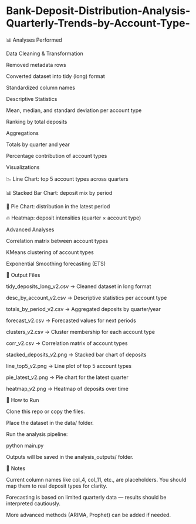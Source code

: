 # Bank-Deposit-Distribution-Analysis-Quarterly-Trends-by-Account-Type-
📊 Analyses Performed

Data Cleaning & Transformation

Removed metadata rows

Converted dataset into tidy (long) format

Standardized column names

Descriptive Statistics

Mean, median, and standard deviation per account type

Ranking by total deposits

Aggregations

Totals by quarter and year

Percentage contribution of account types

Visualizations

📉 Line Chart: top 5 account types across quarters

📊 Stacked Bar Chart: deposit mix by period

🥧 Pie Chart: distribution in the latest period

🔥 Heatmap: deposit intensities (quarter × account type)

Advanced Analyses

Correlation matrix between account types

KMeans clustering of account types

Exponential Smoothing forecasting (ETS)

📁 Output Files

tidy_deposits_long_v2.csv → Cleaned dataset in long format

desc_by_account_v2.csv → Descriptive statistics per account type

totals_by_period_v2.csv → Aggregated deposits by quarter/year

forecast_v2.csv → Forecasted values for next periods

clusters_v2.csv → Cluster membership for each account type

corr_v2.csv → Correlation matrix of account types

stacked_deposits_v2.png → Stacked bar chart of deposits

line_top5_v2.png → Line plot of top 5 account types

pie_latest_v2.png → Pie chart for the latest quarter

heatmap_v2.png → Heatmap of deposits over time

🚀 How to Run

Clone this repo or copy the files.

Place the dataset in the data/ folder.

Run the analysis pipeline:

python main.py


Outputs will be saved in the analysis_outputs/ folder.

📌 Notes

Current column names like col_4, col_11, etc., are placeholders. You should map them to real deposit types for clarity.

Forecasting is based on limited quarterly data — results should be interpreted cautiously.

More advanced methods (ARIMA, Prophet) can be added if needed.
